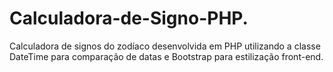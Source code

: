 # Calculadora-de-Signo-PHP.
Calculadora de signos do zodíaco desenvolvida em PHP utilizando a classe DateTime para comparação de datas e Bootstrap para estilização front-end.

